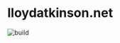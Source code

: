 # lloydatkinson.net
![build](https://github.com/lloydjatkinson/lloydatkinson.net/workflows/ci/badge.svg)
